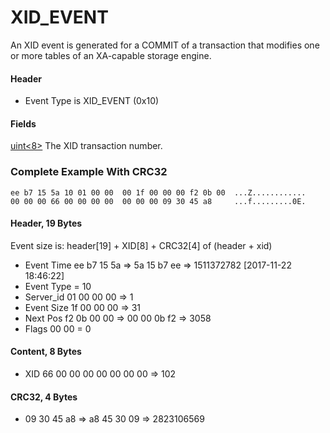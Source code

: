 
# XID_EVENT

An XID event is generated for a COMMIT of a transaction that modifies one or more tables of an XA-capable storage engine.


#### Header


* Event Type is XID_EVENT (0x10)


#### Fields


[uint<8>](../protocol-data-types.md#fixed-length-integers) The XID transaction number.


### Complete Example With CRC32


```
ee b7 15 5a 10 01 00 00  00 1f 00 00 00 f2 0b 00  ...Z............
00 00 00 66 00 00 00 00  00 00 00 09 30 45 a8     ...f.........0E.
```


#### Header, 19 Bytes


Event size is: header[19] + XID[8] + CRC32[4] of (header + xid)


* Event Time ee b7 15 5a => 5a 15 b7 ee => 1511372782 [2017-11-22 18:46:22]
* Event Type = 10
* Server_id 01 00 00 00 => 1
* Event Size 1f 00 00 00 => 31
* Next Pos f2 0b 00 00 => 00 00 0b f2 => 3058
* Flags 00 00 = 0


#### Content, 8 Bytes


* XID 66 00 00 00 00 00 00 00 => 102


#### CRC32, 4 Bytes


* 09 30 45 a8 => a8 45 30 09 => 2823106569

